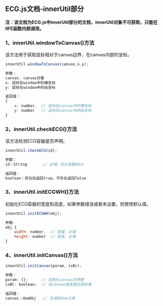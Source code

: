 <h2>ECG.js文档-innerUtil部分</h2>

**注：该文档为ECG.js中innerUtil部分的文档，innerUtil对象不可获取，只能在IIFE函数内部调用。**

<h3>1、innerUtil.windowToCanvas()方法</h3>

该方法用于获取鼠标相对于canvas边界，在canvas内部的坐标。

```javascript
innerUtil.windowToCanvas(canvas,x,y);

参数：
canvas: canvas对象
x: 鼠标在window中的横坐标
y: 鼠标在window中的纵坐标

返回值：
{
	x: number,	// 鼠标在canvas中的横坐标
	y: number	// 鼠标在canvas中的纵坐标
}
```

<h3>2、innerUtil.checkECG()方法</h3>

该方法检测ECG容器是否声明。

```javascript
innerUtil.checkECG(id);

参数：
id：String		// 必填，ECG容器的id

返回值：
boolean：存在则返回true，不存在返回false
```

<h3>3、innerUtil.initECGWH()方法</h3>

初始化ECG容器的宽度和高度，如果参数错误或者未设置，则使用默认值。

```javascript
innerUtil.initECGWH(obj);

参数:
obj {
	width: number,	// 宽度，必填
	height: number	// 高度，必填
}
```

<h3>4、innerUtil.initCanvas()方法</h3>

```javascript
innerUtil.initCanvas(param, isBc);

参数：
param: {};		// 初始化canvas的参数 
isBC: boolean;	// 该canvas是背景还是前景

返回值：
canvas：domObj	// 生成的dom元素
```